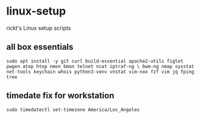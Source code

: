 # linux-setup
rickt's Linux setup scripts

## all box essentials
`sudo apt install -y git curl build-essential apache2-utils figlet pwgen atop htop nmon bmon telnet ncat iptraf-ng \
bwm-ng nmap sysstat net-tools keychain whois python3-venv vnstat vim-nox fzf vim jq fping tree`

## timedate fix for workstation
`sudo timedatectl set-timezone America/Los_Angeles`


